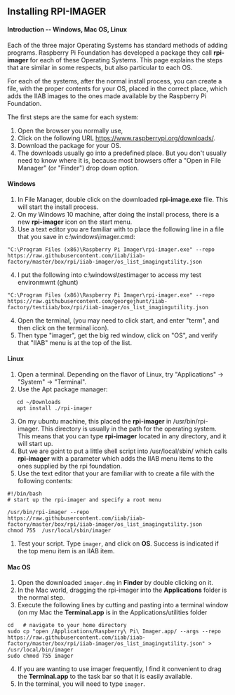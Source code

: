 ## Installing RPI-IMAGER
#### Introduction -- Windows, Mac OS, Linux
Each of the three major Operating Systems has standard methods of adding programs. Raspberry Pi Foundation has developed a package they call **rpi-imager** for each of these Operating Systems. This page explains the steps that are similar in some respects, but also particular to each OS.

For each of the systems, after the normal install process, you can create a file, with the proper contents for your OS, placed in the correct place, which adds the IIAB images to the ones made available by the Raspberry Pi Foundation.

The first steps are the same for each system:
   
1. Open the browser you normally use,
1. Click on the following URL https://www.raspberrypi.org/downloads/.
1. Download the package for your OS.
1. The downloads usually go into a predefined place. But you don't usually need to know where it is, because most browsers offer a "Open in File Manager" (or "Finder") drop down option.
 
#### Windows

1. In File Manager, double click on the downloaded **rpi-image.exe** file. This will start the install process.
1. On my Windows 10 machine, after doing the install process, there is a new **rpi-imager** icon on the start menu. 
1. Use a text editor you are familiar with to place the following line in a file that you save in c:\windows\imager.cmd:
```
"C:\Program Files (x86)\Raspberry Pi Imager\rpi-imager.exe" --repo https://raw.githubusercontent.com/iiab/iiab-factory/master/box/rpi/iiab-imager/os_list_imagingutility.json
```

4. I put the following into c:\windows\testimager to access my test environmwnt (ghunt)
```
"C:\Program Files (x86)\Raspberry Pi Imager\rpi-imager.exe" --repo https://raw.githubusercontent.com/georgejhunt/iiab-factory/testiiab/box/rpi/iiab-imager/os_list_imagingutility.json
```

4. Open the terminal, (you may need to click start, and enter "term", and then click on the terminal icon).
4. Then type "imager", get the big red window, click on "OS", and verify that "IIAB" menu is at the top of the list.

#### Linux
 
 1. Open a terminal. Depending on the flavor of Linux, try "Applications" -> "System" -> "Terminal".
 2. Use the Apt package manager:
 ``` 
    cd ~/Downloads
    apt install ./rpi-imager
 ```
 3. On my ubuntu machine, this placed the **rpi-imager** in /usr/bin/rpi-imager. This directory is usually in the path for the operating system. This means that you can type **rpi-imager** located in any directory, and it will start up.
 4. But we are goint to put a little shell script into /usr/local/sbin/ which calls **rpi-imager** with a parameter which adds the IIAB menu items to the ones supplied by the rpi foundation.
 4. Use the text editor that your are familiar with to create a file with the following contents:
 ```
#!/bin/bash
# start up the rpi-imager and specify a root menu

 /usr/bin/rpi-imager --repo https://raw.githubusercontent.com/iiab/iiab-factory/master/box/rpi/iiab-imager/os_list_imagingutility.json
chmod 755  /usr/local/sbin/imager
```
1. Test your script. Type ```imager```, and click on **OS**. Success is indicated if the top menu item is an IIAB item.

#### Mac OS

1. Open the downloaded ```imager.dmg``` in **Finder** by double clicking on it.
1. In the Mac world, dragging the rpi-imager into the **Applications** folder is the normal step.
1. Execute the following lines by cutting and pasting into a terminal window (on my Mac the **Terminal.app** is in the Applications/utilities folder
```
cd   # navigate to your home directory
sudo cp "open /Applications/Raspberry\ Pi\ Imager.app/ --args --repo  https://raw.githubusercontent.com/iiab/iiab-factory/master/box/rpi/iiab-imager/os_list_imagingutility.json" > /usr/local/bin/imager
sudo chmod 755 imager
```
4. If you are wanting to use imager frequently, I find it convenient to drag the **Terminal.app** to the task bar so that it is easily available.
5. In the terminal, you will need to type ```imager```.